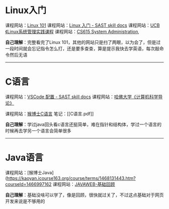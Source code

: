 # Linux入门

课程网站：[Linux 101](https://101.lug.ustc.edu.cn/)
课程网站：[Linux 入门 - SAST skill docs](https://docs.net9.org/basic/linux/)
课程网站：[UCB《Linux系统管理实践课程](https://www.bilibili.com/video/BV1wj59zGEMq/?spm_id_from=333.337.search-card.all.click)
课程网站：[CS615 System Administration,](https://www.youtube.com/watch?v=QJL5cNv9dJs)

**自己理解**：完整看完了Linux 101，其他的网站只是扫了两眼，以为会了，但是过一段时间就会忘记指令怎么打，还是要多查查，算是提示我快去学英语，每次敲命令然后无语

---
# C语言

课程网站：[VSCode 配置 - SAST skill docs](https://docs.net9.org/basic/vscode/)
课程网站：[哈佛大学《计算机科学导论》](https://www.bilibili.com/video/BV1Hr421F7VC?buvid=Y445644D59860AB24310AB55505A666B1904&is_story_h5=false&mid=J4CfwlInXfh5JY1B2I%2F0vA%3D%3D&plat_id=114&share_from=ugc&share_medium=iphone&share_plat=ios&share_session_id=4B118E30-02AC-40E1-994F-9790F3A97814&share_source=COPY&share_tag=s_i&timestamp=1725537483&unique_k=OVi4NVs&up_id=526939229&vd_source=5ddade9eefcdf707199779be0224af48)

课程网站：[猴博士C语言](https://kaoyan.icourse163.org/course/terms/1463201445.htm?courseId=1003296003)
笔记：[[C语言.pdf]]

**自己理解**：学过java回头看c语言还挺简单，难在指针和结构体，学过一个语言的时候再去学另一个语言会简单很多

---
#  Java语言

课程网站：[猴博士Java](https://kaoyan.icourse163.org/course/terms/1468131443.htm?courseId=1466997162
课程网站：[JAVAWEB-基础回顾](https://www.bilibili.com/video/BV1Gs4y127yN/?spm_id_from=333.1387.upload.video_card.click&vd_source=5ddade9eefcdf707199779be0224af48)

**自己理解**：基础没啥可以学了，像是回顾，很快就过关了，不过这点基础对于网页开发来说是不够用的